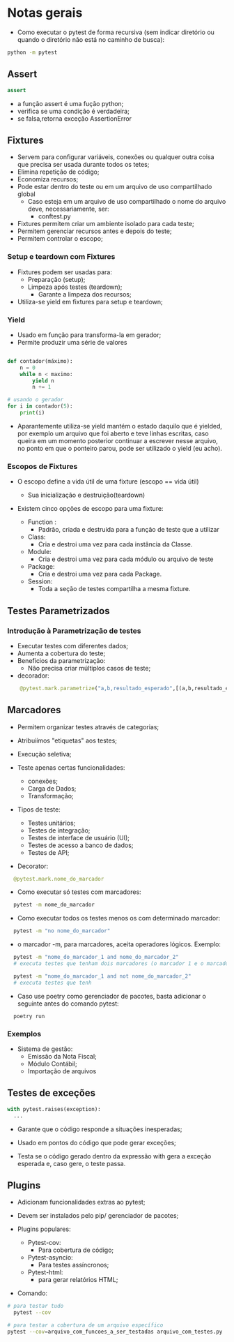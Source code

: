 # Notas gerais

- Como executar o pytest de forma recursiva (sem indicar diretório ou quando o diretório não está no caminho de busca):

```bash
python -m pytest
```

## Assert

```python
assert 
```

- a função assert é uma fução python;
- verifica se uma condição é verdadeira;
- se falsa,retorna exceção AssertionError

## Fixtures

- Servem para configurar variáveis, conexões ou qualquer outra coisa que precisa ser usada durante todos os tetes;
- Elimina repetição de código;
- Economiza recursos;
- Pode estar dentro do teste ou em um arquivo de uso compartilhado global
  - Caso esteja em um arquivo de uso compartilhado o nome do arquivo deve, necessariamente, ser:
    - conftest.py
- Fixtures permitem criar um ambiente isolado para cada teste;
- Permitem gerenciar recursos antes e depois do teste;
- Permitem controlar o escopo;

### Setup e teardown com Fixtures

- Fixtures podem ser usadas para:
  - Preparação (setup);
  - Limpeza após testes (teardown);
    - Garante a limpeza dos recursos;
- Utiliza-se yield em fixtures para setup e teardown;

### Yield

- Usado em função para transforma-la em gerador;
- Permite produzir uma série de valores

```python

def contador(máximo):
    n = 0
    while n < maximo:
        yield n
        n += 1

# usando o gerador
for i in contador(5):
    print(i)
```

- Aparantemente utiliza-se yield mantém o estado daquilo que é yielded, por exemplo um arquivo que foi aberto e teve linhas escritas, caso queira em um momento posterior continuar a escrever nesse arquivo, no ponto em que o ponteiro parou, pode ser utilizado o yield (eu acho).

### Escopos de Fixtures

- O escopo define a vida útil de uma fixture (escopo == vida útil)
  - Sua inicialização e destruição(teardown)

- Existem cinco opções de escopo para uma fixture:
  - Function :
    - Padrão, criada e destruida para a função de teste que a utilizar
  - Class:
    - Cria e destroi uma vez para cada instância da Classe.
  - Module:
    - Cria e destroi uma vez para cada módulo ou arquivo de teste
  - Package:
    - Cria e destroi uma vez para cada Package.
  - Session:
    - Toda a seção de testes compartilha a mesma fixture.

## Testes Parametrizados

### Introdução à Parametrização de testes

- Executar testes com diferentes dados;
- Aumenta a cobertura do teste;
- Benefícios da parametrização:
  - Não precisa criar múltiplos casos de teste;
- decorador:

```python
    @pytest.mark.parametrize("a,b,resultado_esperado",[(a,b,resultado_esperado)])
```

## Marcadores

- Permitem organizar testes através de categorias;
- Atribuiímos "etiquetas" aos testes;
- Execução seletiva;

- Teste apenas certas funcionalidades:
  - conexões;
  - Carga de Dados;
  - Transformação;

- Tipos de teste:
  - Testes unitários;
  - Testes de integração;
  - Testes de interface de usuário (UI);
  - Testes de acesso a banco de dados;
  - Testes de API;

- Decorator:

```python
  @pytest.mark.nome_do_marcador
```

- Como executar só testes com marcadores:

```bash
  pytest -m nome_do_marcador
```

- Como executar todos os testes menos os com determinado marcador:

```bash
  pytest -m "no nome_do_marcador"
```

- o marcador -m, para marcadores, aceita operadores lógicos. Exemplo:

```bash
  pytest -m "nome_do_marcador_1 and nome_do_marcador_2"
  # executa testes que tenham dois marcadores (o marcador 1 e o marcador 2)

  pytest -m "nome_do_marcador_1 and not nome_do_marcador_2"
  # executa testes que tenh 
```

- Caso use poetry como gerenciador de pacotes, basta adicionar o seguinte antes do comando pytest:

```shell
  poetry run 
```

### Exemplos

- Sistema de gestão:
  - Emissão da Nota Fiscal;
  - Módulo Contábil;
  - Importação de arquivos

## Testes de exceções

```python
with pytest.raises(exception):
  ...
```

- Garante que o código responde a situações inesperadas;
- Usado em pontos do código que pode gerar exceções;

- Testa se o código gerado dentro da expressão with gera a exceção esperada e, caso gere, o teste passa.

## Plugins

- Adicionam funcionalidades extras ao pytest;
- Devem ser instalados pelo pip/ gerenciador de pacotes;

- Plugins populares:
  - Pytest-cov:
    - Para cobertura de código;
  - Pytest-asyncio:
    - Para testes assíncronos;
  - Pytest-html:
    - para gerar relatórios HTML;

- Comando:

```bash
# para testar tudo
  pytest --cov

# para testar a cobertura de um arquivo específico
pytest --cov=arquivo_com_funcoes_a_ser_testadas arquivo_com_testes.py 
```
